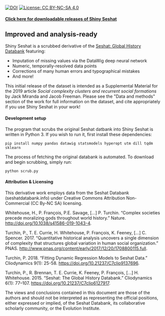 

[![DOI](https://zenodo.org/badge/184840639.svg)](https://zenodo.org/badge/latestdoi/184840639) 
[![License: CC BY-NC-SA 4.0](https://licensebuttons.net/l/by-nc-sa/4.0/80x15.png)](https://creativecommons.org/licenses/by-nc-sa/4.0/)


#### [Click here for downloadable releases of Shiny Seshat](https://github.com/JackMiranda/shiny-seshat/releases)

## Improved and analysis-ready

Shiny Seshat is a scrubbed derivative of the [Seshat: Global History Databank](https://seshatdatabank.info) featuring:

*  Imputation of missing values via the DataWig deep neural network
*  Numeric, temporally-resolved data points 
*  Corrections of many human errors and typographical mistakes
*  And more!

This initial release of the dataset is intended as a Supplemental Material for the 2019 article _Social complexity clusters and recurrent social formations_ by Jack Miranda and Jacob Freeman. Please see the "Data and methods" section of the work for full information on the dataset, and cite appropriately if you use Shiny Seshat in your work!

#### Development setup

The program that scrubs the original Seshat datbank into Shiny Seshat is written in Python 3. If you wish to run it, first install these dependencies:

```
pip install numpy pandas datawig statsmodels hyperopt utm dill tqdm sklearn 
```

The process of fetching the original databank is automated. To download and begin scrubbing, simply run:

```
python scrub.py
```
     
#### Attribution & Licensing

This derivative work employs data from the Seshat Databank (seshatdatabank.info) under Creative Commons Attribution Non-Commercial (CC By-NC SA) licensing.


Whitehouse, H., P. François, P.E. Savage, […] P. Turchin. “Complex societies precede moralizing gods throughout world history.” Nature. http://doi.org/10.1038/s41586-019-1043-4.

Turchin, P., T. E. Currie, H. Whitehouse, P. François, K. Feeney,  […] C. Spencer. 2017. “Quantitative historical analysis uncovers a single dimension of complexity that structures global variation in human social organization.” PNAS. http://www.pnas.org/content/early/2017/12/20/1708800115.full.

Turchin, P. 2018. “Fitting Dynamic Regression Models to Seshat Data.” Cliodynamics 9(1): 25-58. https://doi.org/10.21237/C7clio9137696.

Turchin, P., R. Brennan, T. E. Currie, K. Feeney, P. François, […] H. Whitehouse. 2015. “Seshat: The Global History Databank.” Cliodynamics 6(1): 77–107. https://doi.org/10.21237/C7clio6127917.

The views and conclusions contained in this document are those of the authors and should not be interpreted as representing the official positions, either expressed or implied, of the Seshat Databank, its collaborative scholarly community, or the Evolution Institute.
